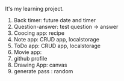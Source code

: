 It's my learning project.

1. Back timer: future date and timer
2. Question-answer: test question -> answer
3. Coocing app: recipe
4. Note app: CRUD app, localstorage
5. ToDo app: CRUD app, localstorage
6. Movie app:
7. github profile
8. Drawing App: canvas
9. generate pass : random